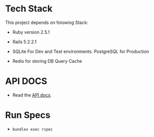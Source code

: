 # Tech Stack
This project depends on folowing Stack:

* Ruby version 2.5.1

* Rails 5.2.2.1

* SQLite For Dev and Test environments. PostgreSQL for Production

* Redis for storing DB Query Cache


# API DOCS

* Read the [API docs](https://documenter.getpostman.com/view/779034/17tQnX).

# Run Specs

* ``` bundlex exec rspec ```
